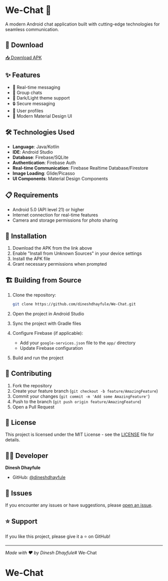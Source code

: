 # We-Chat 💬

A modern Android chat application built with cutting-edge technologies for seamless communication.

## 📱 Download

[📥 Download APK](https://github.com/dineshdhayfule/We-Chat/blob/main/app/build/outputs/apk/debug/WeChat.apk)

## ✨ Features

- 💬 Real-time messaging
- 👥 Group chats
- 🌙 Dark/Light theme support
- 🔒 Secure messaging
- 👤 User profiles
- 📱 Modern Material Design UI

## 🛠️ Technologies Used

- **Language**: Java/Kotlin
- **IDE**: Android Studio
- **Database**: Firebase/SQLite
- **Authentication**: Firebase Auth
- **Real-time Communication**: Firebase Realtime Database/Firestore
- **Image Loading**: Glide/Picasso
- **UI Components**: Material Design Components

## 📋 Requirements

- Android 5.0 (API level 21) or higher
- Internet connection for real-time features
- Camera and storage permissions for photo sharing

## 🚀 Installation

1. Download the APK from the link above
2. Enable "Install from Unknown Sources" in your device settings
3. Install the APK file
4. Grant necessary permissions when prompted

## 🏗️ Building from Source

1. Clone the repository:
   ```bash
   git clone https://github.com/dineshdhayfule/We-Chat.git
   ```

2. Open the project in Android Studio

3. Sync the project with Gradle files

4. Configure Firebase (if applicable):
   - Add your `google-services.json` file to the `app/` directory
   - Update Firebase configuration

5. Build and run the project



## 🤝 Contributing

1. Fork the repository
2. Create your feature branch (`git checkout -b feature/AmazingFeature`)
3. Commit your changes (`git commit -m 'Add some AmazingFeature'`)
4. Push to the branch (`git push origin feature/AmazingFeature`)
5. Open a Pull Request

## 📝 License

This project is licensed under the MIT License - see the [LICENSE](LICENSE) file for details.

## 👨‍💻 Developer

**Dinesh Dhayfule**
- GitHub: [@dineshdhayfule](https://github.com/dineshdhayfule)

## 🐛 Issues

If you encounter any issues or have suggestions, please [open an issue](https://github.com/dineshdhayfule/We-Chat/issues).

## ⭐ Support

If you like this project, please give it a ⭐ on GitHub!

---

*Made with ❤️ by Dinesh Dhayfule*# We-Chat
# We-Chat
